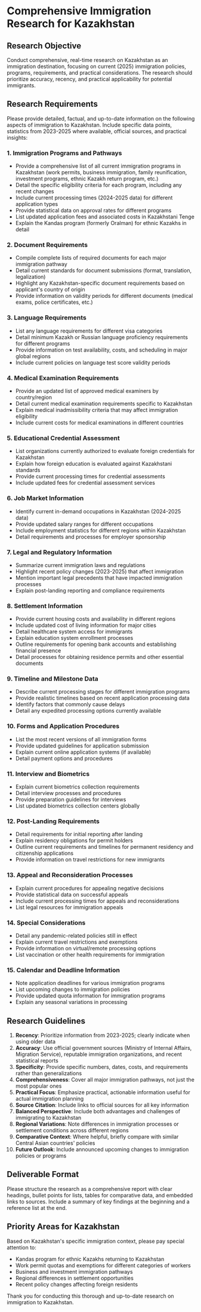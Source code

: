 # Comprehensive Immigration Research for Kazakhstan

## Research Objective
Conduct comprehensive, real-time research on Kazakhstan as an immigration destination, focusing on current (2025) immigration policies, programs, requirements, and practical considerations. The research should prioritize accuracy, recency, and practical applicability for potential immigrants.

## Research Requirements
Please provide detailed, factual, and up-to-date information on the following aspects of immigration to Kazakhstan. Include specific data points, statistics from 2023-2025 where available, official sources, and practical insights:

### 1. Immigration Programs and Pathways
- Provide a comprehensive list of all current immigration programs in Kazakhstan (work permits, business immigration, family reunification, investment programs, ethnic Kazakh return program, etc.)
- Detail the specific eligibility criteria for each program, including any recent changes
- Include current processing times (2024-2025 data) for different application types
- Provide statistical data on approval rates for different programs
- List updated application fees and associated costs in Kazakhstani Tenge
- Explain the Kandas program (formerly Oralman) for ethnic Kazakhs in detail

### 2. Document Requirements
- Compile complete lists of required documents for each major immigration pathway
- Detail current standards for document submissions (format, translation, legalization)
- Highlight any Kazakhstan-specific document requirements based on applicant's country of origin
- Provide information on validity periods for different documents (medical exams, police certificates, etc.)

### 3. Language Requirements
- List any language requirements for different visa categories
- Detail minimum Kazakh or Russian language proficiency requirements for different programs
- Provide information on test availability, costs, and scheduling in major global regions
- Include current policies on language test score validity periods

### 4. Medical Examination Requirements
- Provide an updated list of approved medical examiners by country/region
- Detail current medical examination requirements specific to Kazakhstan
- Explain medical inadmissibility criteria that may affect immigration eligibility
- Include current costs for medical examinations in different countries

### 5. Educational Credential Assessment
- List organizations currently authorized to evaluate foreign credentials for Kazakhstan
- Explain how foreign education is evaluated against Kazakhstani standards
- Provide current processing times for credential assessments
- Include updated fees for credential assessment services

### 6. Job Market Information
- Identify current in-demand occupations in Kazakhstan (2024-2025 data)
- Provide updated salary ranges for different occupations
- Include employment statistics for different regions within Kazakhstan
- Detail requirements and processes for employer sponsorship

### 7. Legal and Regulatory Information
- Summarize current immigration laws and regulations
- Highlight recent policy changes (2023-2025) that affect immigration
- Mention important legal precedents that have impacted immigration processes
- Explain post-landing reporting and compliance requirements

### 8. Settlement Information
- Provide current housing costs and availability in different regions
- Include updated cost of living information for major cities
- Detail healthcare system access for immigrants
- Explain education system enrollment processes
- Outline requirements for opening bank accounts and establishing financial presence
- Detail processes for obtaining residence permits and other essential documents

### 9. Timeline and Milestone Data
- Describe current processing stages for different immigration programs
- Provide realistic timelines based on recent application processing data
- Identify factors that commonly cause delays
- Detail any expedited processing options currently available

### 10. Forms and Application Procedures
- List the most recent versions of all immigration forms
- Provide updated guidelines for application submission
- Explain current online application systems (if available)
- Detail payment options and procedures

### 11. Interview and Biometrics
- Explain current biometrics collection requirements
- Detail interview processes and procedures
- Provide preparation guidelines for interviews
- List updated biometrics collection centers globally

### 12. Post-Landing Requirements
- Detail requirements for initial reporting after landing
- Explain residency obligations for permit holders
- Outline current requirements and timelines for permanent residency and citizenship applications
- Provide information on travel restrictions for new immigrants

### 13. Appeal and Reconsideration Processes
- Explain current procedures for appealing negative decisions
- Provide statistical data on successful appeals
- Include current processing times for appeals and reconsiderations
- List legal resources for immigration appeals

### 14. Special Considerations
- Detail any pandemic-related policies still in effect
- Explain current travel restrictions and exemptions
- Provide information on virtual/remote processing options
- List vaccination or other health requirements for immigration

### 15. Calendar and Deadline Information
- Note application deadlines for various immigration programs
- List upcoming changes to immigration policies
- Provide updated quota information for immigration programs
- Explain any seasonal variations in processing

## Research Guidelines
1. **Recency**: Prioritize information from 2023-2025; clearly indicate when using older data
2. **Accuracy**: Use official government sources (Ministry of Internal Affairs, Migration Service), reputable immigration organizations, and recent statistical reports
3. **Specificity**: Provide specific numbers, dates, costs, and requirements rather than generalizations
4. **Comprehensiveness**: Cover all major immigration pathways, not just the most popular ones
5. **Practical Focus**: Emphasize practical, actionable information useful for actual immigration planning
6. **Source Citation**: Include links to official sources for all key information
7. **Balanced Perspective**: Include both advantages and challenges of immigrating to Kazakhstan
8. **Regional Variations**: Note differences in immigration processes or settlement conditions across different regions
9. **Comparative Context**: Where helpful, briefly compare with similar Central Asian countries' policies
10. **Future Outlook**: Include announced upcoming changes to immigration policies or programs

## Deliverable Format
Please structure the research as a comprehensive report with clear headings, bullet points for lists, tables for comparative data, and embedded links to sources. Include a summary of key findings at the beginning and a reference list at the end.

## Priority Areas for Kazakhstan
Based on Kazakhstan's specific immigration context, please pay special attention to:
- Kandas program for ethnic Kazakhs returning to Kazakhstan
- Work permit quotas and exemptions for different categories of workers
- Business and investment immigration pathways
- Regional differences in settlement opportunities
- Recent policy changes affecting foreign residents

Thank you for conducting this thorough and up-to-date research on immigration to Kazakhstan.
